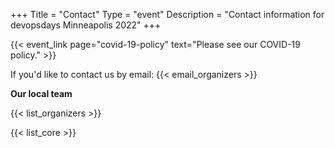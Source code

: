 +++
Title = "Contact"
Type = "event"
Description = "Contact information for devopsdays Minneapolis 2022"
+++

{{< event_link page="covid-19-policy" text="Please see our COVID-19 policy." >}}

If you'd like to contact us by email: {{< email_organizers >}}

**Our local team**

{{< list_organizers >}}


{{< list_core >}}
